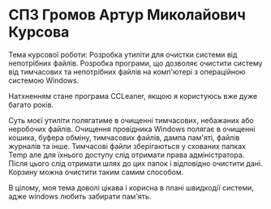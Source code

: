 # СПЗ Громов Артур Миколайович Курсова

Тема курсової роботи:
Розробка утиліти для очистки системи від непотрібних файлів. Розробка програми, що дозволяє очистити систему від тимчасових та непотрібних файлів на комп'ютері з операційною системою Windows.

Натхненням стане програма CCLeaner, якщою я користуюсь вже дуже багато років.

Суть моєї утиліти полягатиме в очищенні тимчасових, небажаних або неробочих файлів. 
Очищення провідника Windows полягає в очищенні кошика, буфера обміну, тимчасових файлів, дампа пам'яті, файлів журналів та інше. 
Тимчасові файли зберігаються у схованих папках Temp але для їхнього доступу слід отримати права адміністратора. Після цього слід отримати шлях до цих папок і відповідно очистити дані. Корзину можна очистити таким самим способом.

В цілому, моя тема доволі цікава і корисна в плані швидкодії системи, адже windows любить забирати пам'ять.
